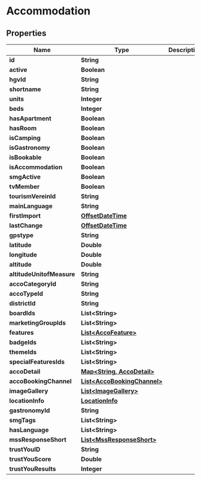 
# Accommodation

## Properties
Name | Type | Description | Notes
------------ | ------------- | ------------- | -------------
**id** | **String** |  |  [optional]
**active** | **Boolean** |  |  [optional]
**hgvId** | **String** |  |  [optional]
**shortname** | **String** |  |  [optional]
**units** | **Integer** |  |  [optional]
**beds** | **Integer** |  |  [optional]
**hasApartment** | **Boolean** |  |  [optional]
**hasRoom** | **Boolean** |  |  [optional]
**isCamping** | **Boolean** |  |  [optional]
**isGastronomy** | **Boolean** |  |  [optional]
**isBookable** | **Boolean** |  |  [optional]
**isAccommodation** | **Boolean** |  |  [optional]
**smgActive** | **Boolean** |  |  [optional]
**tvMember** | **Boolean** |  |  [optional]
**tourismVereinId** | **String** |  |  [optional]
**mainLanguage** | **String** |  |  [optional]
**firstImport** | [**OffsetDateTime**](OffsetDateTime.md) |  |  [optional]
**lastChange** | [**OffsetDateTime**](OffsetDateTime.md) |  |  [optional]
**gpstype** | **String** |  |  [optional]
**latitude** | **Double** |  |  [optional]
**longitude** | **Double** |  |  [optional]
**altitude** | **Double** |  |  [optional]
**altitudeUnitofMeasure** | **String** |  |  [optional]
**accoCategoryId** | **String** |  |  [optional]
**accoTypeId** | **String** |  |  [optional]
**districtId** | **String** |  |  [optional]
**boardIds** | **List&lt;String&gt;** |  |  [optional]
**marketingGroupIds** | **List&lt;String&gt;** |  |  [optional]
**features** | [**List&lt;AccoFeature&gt;**](AccoFeature.md) |  |  [optional]
**badgeIds** | **List&lt;String&gt;** |  |  [optional]
**themeIds** | **List&lt;String&gt;** |  |  [optional]
**specialFeaturesIds** | **List&lt;String&gt;** |  |  [optional]
**accoDetail** | [**Map&lt;String, AccoDetail&gt;**](AccoDetail.md) |  |  [optional]
**accoBookingChannel** | [**List&lt;AccoBookingChannel&gt;**](AccoBookingChannel.md) |  |  [optional]
**imageGallery** | [**List&lt;ImageGallery&gt;**](ImageGallery.md) |  |  [optional]
**locationInfo** | [**LocationInfo**](LocationInfo.md) |  |  [optional]
**gastronomyId** | **String** |  |  [optional]
**smgTags** | **List&lt;String&gt;** |  |  [optional]
**hasLanguage** | **List&lt;String&gt;** |  |  [optional]
**mssResponseShort** | [**List&lt;MssResponseShort&gt;**](MssResponseShort.md) |  |  [optional]
**trustYouID** | **String** |  |  [optional]
**trustYouScore** | **Double** |  |  [optional]
**trustYouResults** | **Integer** |  |  [optional]




